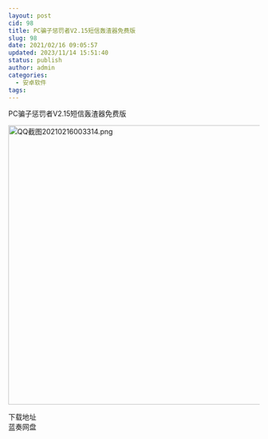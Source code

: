 ```yaml
---
layout: post
cid: 98
title: PC骗子惩罚者V2.15短信轰渣器免费版
slug: 98
date: 2021/02/16 09:05:57
updated: 2023/11/14 15:51:40
status: publish
author: admin
categories: 
  - 安卓软件
tags: 
---
```



<div alt="潮男心博客 www.cnx0.com" >
				<p>
	PC骗子惩罚者V2.15短信轰渣器免费版
</p>
<p>
	<a target="_blank" href="https://www.dbg188.com/content/uploadfile/202102/11991613406992.png" id="ematt:23514"><img src="https://www.dbg188.com/content/uploadfile/202102/11991613406992.png" title="点击查看原图" alt="QQ截图20210216003314.png" border="0" width="807" height="559"></a>
</p>
<div class="Fengdown_tit">
	<i class="ico"></i>下载地址 
</div>
<span onclick="window.open('https://jxdbgcom.lanzous.com/iOHOylpmt0h');" class="Fengdown"><i class="ico"></i><i class="line"></i>蓝奏网盘</span> 			</div>
			